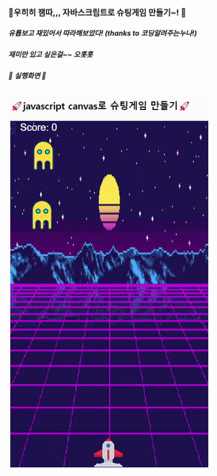 ### 🚀우히히 잼따,,, 자바스크립트로 슈팅게임 만들기~! 🚀
##### 유튭보고 재밌어서 따라해보았다! (thanks to 코딩알려주는누나!)
##### 재미만 있고 싶은걸~~ 오홋홋

##### 🚀 실행화면 🚀

![Alt text](%EC%8A%88%ED%8C%85%EA%B2%8C%EC%9E%84.gif)


